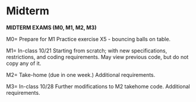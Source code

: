 # Midterm

__MIDTERM EXAMS (M0, M1, M2, M3)__

M0=  Prepare for M1
Practice exercise X5 - bouncing balls on table.

M1=  In-class 10/21
Starting from scratch; with new specifications, restrictions, and coding requirements.
May view previous code, but do not copy any of it.

M2=  Take-home (due in one week.)
Additional requirements.

M3=  In-class 10/28
Further modifications to M2 takehome code.
Additional requirements.


